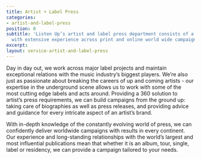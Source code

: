 ```yaml
---
title: Artist + Label Press
categories:
- artist-and-label-press
position: 0
subtitle: 'Listen Up’s artist and label press department consists of a large team
  with extensive experience across print and online world wide campaigns. '
excerpt: 
layout: service-artist-and-label-press
---
```


Day in day out, we work across major label projects and maintain exceptional relations with the music industry’s biggest players. We’re also just as passionate about breaking the careers of up and coming artists - our expertise in the underground scene allows us to work with some of the most cutting edge labels and acts around. Providing a 360 solution to artist’s press requirements, we can build campaigns from the ground up: taking care of biographies as well as press releases, and providing advice and guidance for every intricate aspect of an artist’s brand. 

With in-depth knowledge of the constantly evolving world of press, we can confidently deliver worldwide campaigns with results in every continent. Our experience and long-standing relationships with the world’s largest and most influential publications mean that whether it is an album, tour, single, label or residency, we can provide a campaign tailored to your needs.